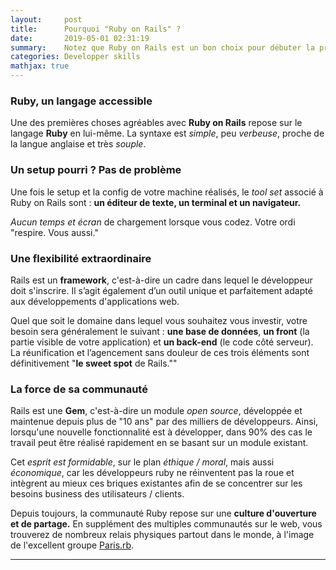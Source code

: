 ```yaml
---
layout:     post
title:      Pourquoi "Ruby on Rails" ?
date:       2019-05-01 02:31:19
summary:    Notez que Ruby on Rails est un bon choix pour débuter la programmation, mais pas un choix exclusif.
categories: Developper skills
mathjax: true
---
```

### **Ruby, un langage accessible**

     

  Une des premières choses agréables avec **Ruby on Rails** repose sur le langage **Ruby** en lui-même. La syntaxe est *simple*, peu *verbeuse*, proche de la langue anglaise et très *souple*. 

### **Un setup pourri ? Pas de problème**

  Une fois le setup et la config de votre machine réalisés, le *tool set* associé à Ruby on Rails sont : **un éditeur de texte, un terminal et un navigateur.**

   *Aucun temps et écran* de chargement lorsque vous codez. Votre ordi "respire. Vous aussi."

### **Une flexibilité extraordinaire**

   Rails est un **framework**, c'est-à-dire un cadre dans lequel le développeur doit s'inscrire. Il s’agit également d’un outil unique et parfaitement adapté aux développements d'applications web.

   Quel que soit le domaine dans lequel vous souhaitez vous investir, votre besoin sera généralement le suivant : **une base de données**, **un front** (la partie visible de votre application) et **un back-end** (le code côté serveur). La réunification et l’agencement sans douleur de ces trois éléments sont définitivement "**le sweet spot** de Rails.""

### **La force de sa communauté**

   Rails est une **Gem**, c'est-à-dire un module *open source*, développée et maintenue depuis plus de "10 ans" par des milliers de développeurs.  Ainsi, lorsqu'une nouvelle fonctionnalité est à développer, dans 90% des cas le travail peut être réalisé rapidement en se basant sur un module existant.

   Cet *esprit est formidable*, sur le plan *éthique / moral*, mais aussi *économique*, car les développeurs ruby ne réinventent pas la roue et intègrent au mieux ces briques existantes afin de se concentrer sur les besoins business des utilisateurs / clients.

   Depuis toujours, la communauté Ruby repose sur une **culture d'ouverture et de partage.** En supplément des multiples communautés sur le web, vous trouverez de nombreux relais physiques partout dans le monde, à l'image de l'excellent groupe [Paris.rb](https://rubyparis.org/).


---

